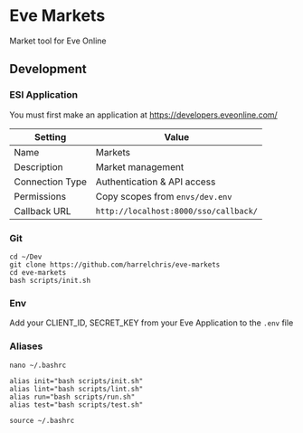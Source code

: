 # Eve Markets

Market tool for Eve Online

## Development

### ESI Application

You must first make an application at https://developers.eveonline.com/

Setting | Value
---|---
Name | Markets
Description | Market management
Connection Type | Authentication & API access
Permissions | Copy scopes from `envs/dev.env`
Callback URL | `http://localhost:8000/sso/callback/`

### Git

```shell
cd ~/Dev
git clone https://github.com/harrelchris/eve-markets
cd eve-markets
bash scripts/init.sh
```

### Env

Add your CLIENT_ID, SECRET_KEY from your Eve Application to the `.env` file

### Aliases

```shell
nano ~/.bashrc

alias init="bash scripts/init.sh"
alias lint="bash scripts/lint.sh"
alias run="bash scripts/run.sh"
alias test="bash scripts/test.sh"

source ~/.bashrc
```
